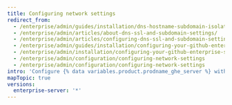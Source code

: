 ```yaml
---
title: Configuring network settings
redirect_from:
  - /enterprise/admin/guides/installation/dns-hostname-subdomain-isolation-and-ssl/
  - /enterprise/admin/articles/about-dns-ssl-and-subdomain-settings/
  - /enterprise/admin/articles/configuring-dns-ssl-and-subdomain-settings/
  - /enterprise/admin/guides/installation/configuring-your-github-enterprise-network-settings/
  - /enterprise/admin/installation/configuring-your-github-enterprise-server-network-settings
  - /enterprise/admin/configuration/configuring-network-settings
  - /enterprise/admin/configuration/configuring-network-settings
intro: 'Configure {% data variables.product.prodname_ghe_server %} with the DNS nameservers and hostname required in your network. You can also configure a proxy server or firewall rules. You must allow access to certain ports for administrative and user purposes.'
mapTopic: true
versions:
  enterprise-server: '*'
---
```



